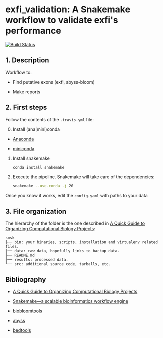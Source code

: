 # exfi_validation: A Snakemake workflow to validate exfi's performance

[![Build Status](https://travis-ci.org/jlanga/exfi_validation.svg?branch=master)](https://travis-ci.org/jlanga/exfi_validation)

## 1. Description

Workflow to:

<!---- Trim genomic reads (trimmomatic) -->
- Find putative exons (exfi, abyss-bloom)
<!---- Map agaist different exonic, transcriptomic and genomic references (bwa + samtools) -->
- Make reports

## 2. First steps

Follow the contents of the `.travis.yml` file:

0. Install (ana|mini)conda

- [Anaconda](https://www.continuum.io/downloads)

- [miniconda](http://conda.pydata.org/miniconda.html)

1. Install snakemake
    ```sh
    conda install snakemake
    ```

2. Execute the pipeline. Snakemake will take care of the dependencies:

    ```sh
    snakemake --use-conda -j 20
    ```

Once you know it works, edit the `config.yaml` with paths to your data


## 3. File organization

The hierarchy of the folder is the one described in [A Quick Guide to Organizing Computational Biology Projects](http://journals.plos.org/ploscompbiol/article?id=10.1371/journal.pcbi.1000424):

```
smsk
├── bin: your binaries, scripts, installation and virtualenv related files.
├── data: raw data, hopefully links to backup data.
├── README.md
├── results: processed data.
└── src: additional source code, tarballs, etc.
```


## Bibliography

- [A Quick Guide to Organizing Computational Biology Projects](http://journals.plos.org/ploscompbiol/article?id=10.1371/journal.pcbi.1000424)

- [Snakemake—a scalable bioinformatics workflow engine](http://bioinformatics.oxfordjournals.org/content/28/19/2520)

- [biobloomtools]()

- [abyss]()

- [bedtools]()
